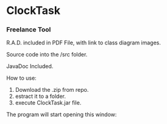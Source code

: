 # ClockTask
### Freelance Tool

R.A.D. included in PDF File, with link to class diagram images.

Source code into the /src folder.

JavaDoc Included.



How to use:

1) Download the .zip from repo.
2) estract it to a folder.
3) execute ClockTask.jar file.

The program will start opening this window:

